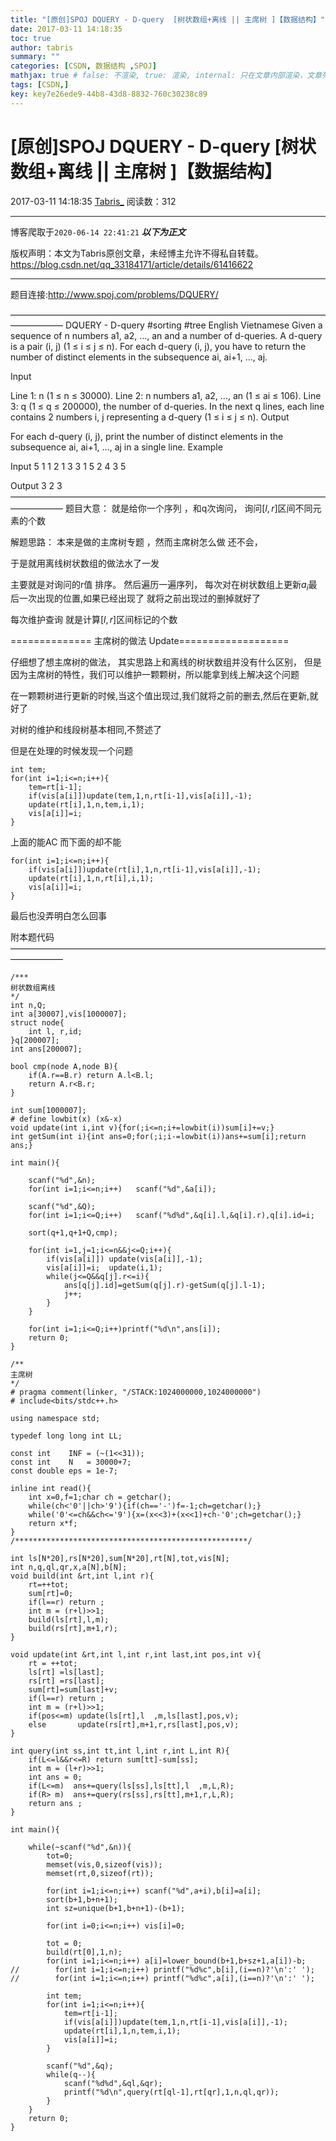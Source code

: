 ```yaml
---
title: "[原创]SPOJ DQUERY - D-query  [树状数组+离线 || 主席树 ]【数据结构】"
date: 2017-03-11 14:18:35
toc: true
author: tabris
summary: ""
categories: [CSDN, 数据结构 ,SPOJ]
mathjax: true # false: 不渲染, true: 渲染, internal: 只在文章内部渲染，文章列表中不渲染
tags: [CSDN,]
key: key7e26ede9-44b8-43d8-8832-760c30238c89
---
```


# [原创]SPOJ DQUERY - D-query  [树状数组+离线 || 主席树 ]【数据结构】

2017-03-11 14:18:35  [Tabris_](https://me.csdn.net/qq_33184171) 阅读数：312

---

博客爬取于`2020-06-14 22:41:21`
***以下为正文***

版权声明：本文为Tabris原创文章，未经博主允许不得私自转载。
https://blog.csdn.net/qq_33184171/article/details/61416622

<!-- more -->

---

题目连接:http://www.spoj.com/problems/DQUERY/

——————————————————————————————————————————
DQUERY - D-query
 #sorting #tree
English	Vietnamese
Given a sequence of n numbers a1, a2, ..., an and a number of d-queries. A d-query is a pair (i, j) (1 ≤ i ≤ j ≤ n). For each d-query (i, j), you have to return the number of distinct elements in the subsequence ai, ai+1, ..., aj.

Input

Line 1: n (1 ≤ n ≤ 30000).
Line 2: n numbers a1, a2, ..., an (1 ≤ ai ≤ 106).
Line 3: q (1 ≤ q ≤ 200000), the number of d-queries.
In the next q lines, each line contains 2 numbers i, j representing a d-query (1 ≤ i ≤ j ≤ n).
Output

For each d-query (i, j), print the number of distinct elements in the subsequence ai, ai+1, ..., aj in a single line.
Example

Input
5
1 1 2 1 3
3
1 5
2 4
3 5

Output
3
2
3 
——————————————————————————————————————————
题目大意：
就是给你一个序列  ，和q次询问，
询问$[l,r]$区间不同元素的个数


解题思路：
本来是做的主席树专题 ，然而主席树怎么做 还不会，

于是就用离线树状数组的做法水了一发

主要就是对询问的r值 排序。
然后遍历一遍序列，
每次对在树状数组上更新$a_i$最后一次出现的位置,如果已经出现了 就将之前出现过的删掉就好了  

每次维护查询 就是计算$[l,r]$区间标记的个数

============== 主席树的做法 Update===================

仔细想了想主席树的做法，
其实思路上和离线的树状数组并没有什么区别，
但是因为主席树的特性，我们可以维护一颗颗树，所以能拿到线上解决这个问题

在一颗颗树进行更新的时候,当这个值出现过,我们就将之前的删去,然后在更新,就好了 

对树的维护和线段树基本相同,不赘述了

但是在处理的时候发现一个问题
```
int tem;
for(int i=1;i<=n;i++){
    tem=rt[i-1];
    if(vis[a[i]])update(tem,1,n,rt[i-1],vis[a[i]],-1);
    update(rt[i],1,n,tem,i,1);
    vis[a[i]]=i;
}
```
上面的能AC  而下面的却不能
```
for(int i=1;i<=n;i++){
    if(vis[a[i]])update(rt[i],1,n,rt[i-1],vis[a[i]],-1);
    update(rt[i],1,n,rt[i],i,1);
    vis[a[i]]=i;
}
```
最后也没弄明白怎么回事


附本题代码
——————————————————————————————————————————
```
/***
树状数组离线
*/
int n,Q;
int a[30007],vis[1000007];
struct node{
    int l, r,id;
}q[200007];
int ans[200007];

bool cmp(node A,node B){
    if(A.r==B.r) return A.l<B.l;
    return A.r<B.r;
}

int sum[1000007];
# define lowbit(x) (x&-x)
void update(int i,int v){for(;i<=n;i+=lowbit(i))sum[i]+=v;}
int getSum(int i){int ans=0;for(;i;i-=lowbit(i))ans+=sum[i];return ans;}

int main(){

    scanf("%d",&n);
    for(int i=1;i<=n;i++)   scanf("%d",&a[i]);

    scanf("%d",&Q);
    for(int i=1;i<=Q;i++)   scanf("%d%d",&q[i].l,&q[i].r),q[i].id=i;

    sort(q+1,q+1+Q,cmp);

    for(int i=1,j=1;i<=n&&j<=Q;i++){
        if(vis[a[i]]) update(vis[a[i]],-1);
        vis[a[i]]=i;  update(i,1);
        while(j<=Q&&q[j].r<=i){
            ans[q[j].id]=getSum(q[j].r)-getSum(q[j].l-1);
            j++;
        }
    }

    for(int i=1;i<=Q;i++)printf("%d\n",ans[i]);
    return 0;
}

/**
主席树
*/
# pragma comment(linker, "/STACK:1024000000,1024000000")
# include<bits/stdc++.h>

using namespace std;

typedef long long int LL;

const int    INF = (~(1<<31));
const int    N   = 30000+7;
const double eps = 1e-7;

inline int read(){
    int x=0,f=1;char ch = getchar();
    while(ch<'0'||ch>'9'){if(ch=='-')f=-1;ch=getchar();}
    while('0'<=ch&&ch<='9'){x=(x<<3)+(x<<1)+ch-'0';ch=getchar();}
    return x*f;
}
/****************************************************/

int ls[N*20],rs[N*20],sum[N*20],rt[N],tot,vis[N];
int n,q,ql,qr,x,a[N],b[N];
void build(int &rt,int l,int r){
    rt=++tot;
    sum[rt]=0;
    if(l==r) return ;
    int m = (r+l)>>1;
    build(ls[rt],l,m);
    build(rs[rt],m+1,r);
}

void update(int &rt,int l,int r,int last,int pos,int v){
    rt = ++tot;
    ls[rt] =ls[last];
    rs[rt] =rs[last];
    sum[rt]=sum[last]+v;
    if(l==r) return ;
    int m = (r+l)>>1;
    if(pos<=m) update(ls[rt],l  ,m,ls[last],pos,v);
    else       update(rs[rt],m+1,r,rs[last],pos,v);
}

int query(int ss,int tt,int l,int r,int L,int R){
    if(L<=l&&r<=R) return sum[tt]-sum[ss];
    int m = (l+r)>>1;
    int ans = 0;
    if(L<=m)  ans+=query(ls[ss],ls[tt],l  ,m,L,R);
    if(R> m)  ans+=query(rs[ss],rs[tt],m+1,r,L,R);
    return ans ;
}

int main(){

    while(~scanf("%d",&n)){
        tot=0;
        memset(vis,0,sizeof(vis));
        memset(rt,0,sizeof(rt));

        for(int i=1;i<=n;i++) scanf("%d",a+i),b[i]=a[i];
        sort(b+1,b+n+1);
        int sz=unique(b+1,b+n+1)-(b+1);

        for(int i=0;i<=n;i++) vis[i]=0;

        tot = 0;
        build(rt[0],1,n);
        for(int i=1;i<=n;i++) a[i]=lower_bound(b+1,b+sz+1,a[i])-b;
//        for(int i=1;i<=n;i++) printf("%d%c",b[i],(i==n)?'\n':' ');
//        for(int i=1;i<=n;i++) printf("%d%c",a[i],(i==n)?'\n':' ');

        int tem;
        for(int i=1;i<=n;i++){
            tem=rt[i-1];
            if(vis[a[i]])update(tem,1,n,rt[i-1],vis[a[i]],-1);
            update(rt[i],1,n,tem,i,1);
            vis[a[i]]=i;
        }

        scanf("%d",&q);
        while(q--){
            scanf("%d%d",&ql,&qr);
            printf("%d\n",query(rt[ql-1],rt[qr],1,n,ql,qr));
        }
    }
    return 0;
}

```